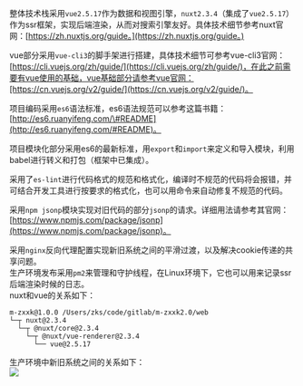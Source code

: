 整体技术栈采用`vue2.5.17`作为数据和视图引擎，`nuxt2.3.4`（集成了`vue2.5.17`）作为ssr框架，实现后端渲染，从而对搜索引擎友好。具体技术细节参考nuxt官网：[https://zh.nuxtjs.org/guide。](https://zh.nuxtjs.org/guide。)

vue部分采用`vue-cli3`的脚手架进行搭建，具体技术细节可参考vue-cli3官网：[https://cli.vuejs.org/zh/guide/](https://cli.vuejs.org/zh/guide/)，在此之前需要有vue使用的基础，vue基础部分请参考vue官网：[https://cn.vuejs.org/v2/guide/](https://cn.vuejs.org/v2/guide/)。

项目编码采用`es6`语法标准，es6语法规范可以参考这篇书籍：[http://es6.ruanyifeng.com/\#README](http://es6.ruanyifeng.com/#README)。

项目模块化部分采用es6的最新标准，用`export`和`import`来定义和导入模块，利用babel进行转义和打包（框架中已集成）。

采用了`es-lint`进行代码格式的规范和格式化，编译时不规范的代码将会报错，并可结合开发工具进行按要求的格式化，也可以用命令来自动修复不规范的代码。

采用`npm jsonp`模块实现对旧代码的部分`jsonp`的请求。详细用法请参考其官网：[https://www.npmjs.com/package/jsonp](https://www.npmjs.com/package/jsonp)。

采用`nginx`反向代理配置实现新旧系统之间的平滑过渡，以及解决cookie传递的共享问题。  
生产环境发布采用`pm2`来管理和守护线程，在Linux环境下，它也可以用来记录ssr后端渲染时候的日志。  
nuxt和vue的关系如下：  

``` 
m-zxxk@1.0.0 /Users/zks/code/gitlab/m-zxxk2.0/web  
└─┬ nuxt@2.3.4  
  └─┬ @nuxt/core@2.3.4  
    └─┬ @nuxt/vue-renderer@2.3.4  
      └── vue@2.5.17
```

生产环境中新旧系统之间的关系如下：  
![](http://wcenter.oss-cn-shanghai.aliyuncs.com/xkw/m-zxxk2.0-network.jpg)

